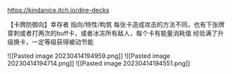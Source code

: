 https://kindanice.itch.io/dire-decks

【卡牌防御向】幸存者
指向/特性/构筑
每张卡造成攻击的方法不同，也有下张牌穿刺或者打两次的buff卡，或者冰冻所有敌人，每个卡有能量消耗值
经验满了升级换卡，一定等级获得被动节能

![[Pasted image 20230414194959.png]]
![[Pasted image 20230414194714.png]]
![[Pasted image 20230414194551.png]]